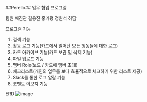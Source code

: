 ##Perello##
업무 협업 프로그램

팀원
배진관
길용진
홍기평
정원석
허담

프로그램 기능
1. 검색 기능
2. 활동 로그 기능(카드에서 일어난 모든 행동들에 대한 로그)
3. 카드 아카이브 기능(카드 보관 및 삭제 기능)
4. 파일 업로드 기능
5. 맴버 Role(보드 / 카드에 맴버 초대)
6. 체크리스트(개인의 업무를 보다 효율적으로 체크하기 위한 리스트 제공)
7. Slack를 통한 로그 알람 기능
8. 코멘트 이모지 기능


ERD
![image](https://github.com/user-attachments/assets/3355f18a-7149-4b09-94cb-0b4c16dff4bf)
